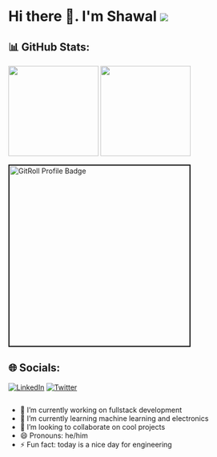 <!-- Variables-->
[linkedin]: https://linkedin.com/in/mbalireshawal
[twitter]: https://twitter.com/shawalmbalire
[portfolio]: https://shawalmbalire.com

# Hi there 👋. I'm Shawal ![](https://visitcount.itsvg.in/api?id=shawal-mbalire&icon=0&color=0)

## 📊 GitHub Stats:
<p>
  <img height="180em" src="https://github-readme-stats.vercel.app/api?username=shawal-mbalire&show_icons=true&theme=dark&layout=compact&count_private=true&include_all_commits=true"/>
  <img height="180em" src="https://github-readme-stats.vercel.app/api/top-langs/?username=shawal-mbalire&theme=dark&show_icons=true&layout=compact&langs_count=10"/>
</p>
<a href="https://gitroll.io/profile/uS8QJi4Gf8EMmjswNGooPbck4apZ2" target="_blank">
  <img src="https://gitroll.io/api/badges/profiles/v1/uS8QJi4Gf8EMmjswNGooPbck4apZ2?theme=dark" alt="GitRoll Profile Badge" height="360em" border="2px solid red" border-radius="15px"/>
</a>

## 🌐 Socials:
[![LinkedIn](https://img.shields.io/badge/LinkedIn-%230077B5.svg?logo=linkedin&logoColor=white)][linkedin]
[![Twitter](https://img.shields.io/badge/Twitter-%231DA1F2.svg?logo=Twitter&logoColor=white)][linkedin]

<img href="https://visitcount.itsvg.in/api?id=shawal-mbalire&icon=0&color=0" />

- 🔭 I’m currently working on fullstack development
- 🌱 I’m currently learning machine learning and electronics
- 👯 I’m looking to collaborate on cool projects
- 😄 Pronouns: he/him
- ⚡ Fun fact: today is a nice day for engineering
